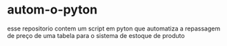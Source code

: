 # autom-o-pyton
esse repositorio contem um script em pyton que automatiza a repassagem de preço de uma tabela para o sistema de estoque de produto
